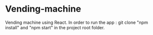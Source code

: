 # Vending-machine
Vending machine using React.
In order to run the app :
git clone 
"npm install" and "npm start" in the project root folder.
